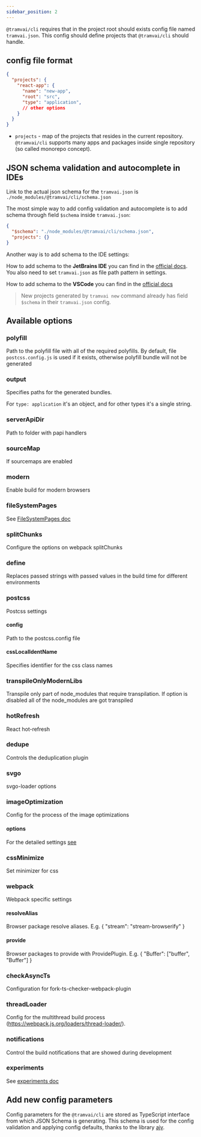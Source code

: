 ```yaml
---
sidebar_position: 2
---
```


`@tramvai/cli` requires that in the project root should exists config file named `tramvai.json`. This config should define projects that `@tramvai/cli` should handle.

## config file format

```json
{
  "projects": {
    "react-app": {
      "name": "new-app",
      "root": "src",
      "type": "application",
      // other options
    }
  }
}
```

- `projects` - map of the projects that resides in the current repository. `@tramvai/cli` supports many apps and packages inside single repository (so called monorepo concept).

## JSON schema validation and autocomplete in IDEs

Link to the actual json schema for the `tramvai.json` is `./node_modules/@tramvai/cli/schema.json`

The most simple way to add config validation and autocomplete is to add schema through field `$schema` inside `tramvai.json`:

```json
{
  "$schema": "./node_modules/@tramvai/cli/schema.json",
  "projects": {}
}
```

Another way is to add schema to the IDE settings:

How to add schema to the **JetBrains IDE** you can find in the [official docs](https://www.jetbrains.com/help/idea/json.html#ws_json_schema_add_custom). You also need to set `tramvai.json` as file path pattern in settings.

How to add schema to the **VSCode** you can find in the [official docs](https://code.visualstudio.com/docs/languages/json#_json-schemas-and-settings)

> New projects generated by `tramvai new` command already has field `$schema` in their `tramvai.json` config.

## Available options

### polyfill

Path to the polyfill file with all of the required polyfills. By default, file `postcss.config.js` is used if it exists, otherwise polyfill bundle will not be generated

### output

Specifies paths for the generated bundles.

For `type: application` it's an object, and for other types it's a single string.

### serverApiDir

Path to folder with papi handlers

### sourceMap

If sourcemaps are enabled

### modern

Enable build for modern browsers

### fileSystemPages

See [FileSystemPages doc](features/routing/file-system-pages.md)

### splitChunks

Configure the options on webpack splitChunks

### define

Replaces passed strings with passed values in the build time for different environments

### postcss

Postcss settings

#### config

Path to the postcss.config file

#### cssLocalIdentName

Specifies identifier for the css class names

### transpileOnlyModernLibs

Transpile only part of node_modules that require transpilation. If option is disabled all of the node_modules are got transpiled

### hotRefresh

React hot-refresh

### dedupe

Controls the deduplication plugin

### svgo

svgo-loader options

### imageOptimization

Config for the process of the image optimizations

#### options

For the detailed settings [see](https://github.com/tcoopman/image-webpack-loader#options)

### cssMinimize

Set minimizer for css

### webpack

Webpack specific settings

#### resolveAlias

Browser package resolve aliases. E.g. { "stream": "stream-browserify" }

#### provide

Browser packages to provide with ProvidePlugin. E.g. { "Buffer": ["buffer", "Buffer"] }

### checkAsyncTs

Configuration for fork-ts-checker-webpack-plugin

### threadLoader

Config for the multithread build process (https://webpack.js.org/loaders/thread-loader/).

### notifications

Control the build notifications that are showed during development

### experiments

See [experiments doc](./experiments.md)

## Add new config parameters

Config parameters for the `@tramvai/cli` are stored as TypeScript interface from which JSON Schema is generating. This schema is used for the config validation and applying config defaults, thanks to the library [ajv](https://github.com/ajv-validator/ajv).
